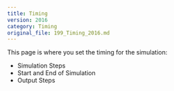 ```yaml
---
title: Timing
version: 2016
category: Timing
original_file: 199_Timing_2016.md
---
```


This page is where you set the timing for the simulation:

- Simulation Steps
- Start and End of
  Simulation
- Output Steps